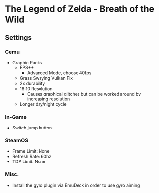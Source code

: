 # The Legend of Zelda - Breath of the Wild

## Settings

### Cemu

- Graphic Packs
  - FPS++
    - Advanced Mode, choose 40fps
  - Grass Swaying Vulkan Fix
  - 2x durability
  - 16:10 Resolution
    - Causes graphical glitches but can be worked around by increasing resolution
  - Longer day/night cycle

### In-Game

- Switch jump button

### SteamOS

- Frame Limit: None
- Refresh Rate: 60hz
- TDP Limit: None

### Misc.

- Install the gyro plugin via EmuDeck in order to use gyro aiming
